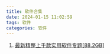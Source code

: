 ```yaml
---
title: 软件合集
date: 2024-01-15 11:02:59
tags: 软件
categories: 软件
---
```



1. [最新精整上千款实用软件专题[88.2GB]](https://pan.quark.cn/s/e55bbae7e49b#/list/share)